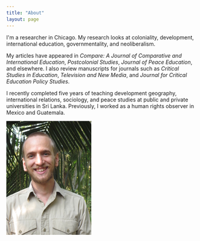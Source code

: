 ```yaml
---
title: "About"
layout: page
---
```


I'm a researcher in Chicago. My research looks at coloniality, development, international education, governmentality, and neoliberalism.

My articles have appeared in *Compare: A Journal of Comparative and International Education*, *Postcolonial Studies*, *Journal of Peace Education*, and elsewhere. I also review manuscripts for journals such as *Critical Studies in Education*, *Television and New Media*, and *Journal for Critical Education Policy Studies*.

I recently completed five years of teaching development geography, international relations, sociology, and peace studies at public and private universities in Sri Lanka. Previously, I worked as a human rights observer in Mexico and Guatemala.


![DavidGolding.jpg](/assets/DavidGolding.JPG)
